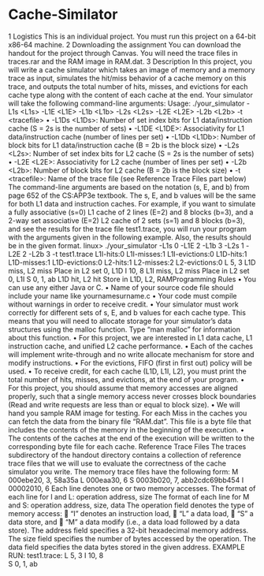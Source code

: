 # Cache-Similator
1 Logistics This is an individual project. You must run this project on a 64-bit x86-64 machine. 2 Downloading the assignment You can download the handout for the project through Canvas. You will need the trace files in traces.rar and the RAM  image in RAM.dat. 3 Description In this project, you will write a cache simulator which takes an image of memory and a memory trace as input, simulates  the hit/miss behavior of a cache memory on this trace, and outputs the total number of hits, misses, and evictions for each  cache type along with the content of each cache at the end. Your simulator will take the following command-line arguments: Usage: ./your_simulator -L1s &lt;L1s> -L1E &lt;L1E> -L1b &lt;L1b>   -L2s &lt;L2s> -L2E &lt;L2E> -L2b &lt;L2b>   -t &lt;tracefile> • -L1Ds &lt;L1Ds>: Number of set index bits for L1 data/instruction cache (S = 2s is the number of sets) • -L1DE &lt;L1DE>: Associativity for L1 data/instruction cache (number of lines per set) • -L1Db &lt;L1Db>: Number of block bits for L1 data/instruction cache (B = 2b is the block size) • -L2s &lt;L2s>: Number of set index bits for L2 cache (S = 2s is the number of sets) • -L2E &lt;L2E>: Associativity for L2 cache (number of lines per set) • -L2b &lt;L2b>: Number of block bits for L2 cache (B = 2b is the block size) • -t &lt;tracefile>: Name of the trace file (see Reference Trace Files part below) The command-line arguments are based on the notation (s, E, and b) from page 652 of the CS:APP3e textbook. The s, E,  and b values will be the same for both L1 data and instruction caches. For example, if you want to simulate a fully associative (s=0) L1 cache of 2 lines (E=2) and 8 blocks (b=3), and a 2-way  set associative (E=2) L2 cache of 2 sets (s=1) and 8 blocks (b=3), and see the results for the trace file test1.trace, you will run your program with the arguments given in the following example. Also, the results should be in the given  format. linux> ./your_simulator -L1s 0 -L1E 2 -L1b 3 -L2s 1 -L2E 2 -L2b 3 -t test1.trace  L1I-hits:0 L1I-misses:1 L1I-evictions:0 L1D-hits:1 L1D-misses:1 L1D-evictions:0 L2-hits:1 L2-misses:2 L2-evictions:0 L 5, 3  L1D miss, L2 miss  Place in L2 set 0, L1D I 10, 8   L1I miss, L2 miss  Place in L2 set 0, L1I S 0, 1, ab   L1D hit, L2 hit  Store in L1D, L2, RAMProgramming Rules  • You can use any either Java or C. • Name of your source code file should include your name like yournamesurname.c • Your code must compile without warnings in order to receive credit. • Your simulator must work correctly for different sets of s, E, and b values for each cache type. This means that you  will need to allocate storage for your simulator’s data structures using the malloc function. Type “man malloc”  for information about this function. • For this project, we are interested in L1 data cache, L1 instruction cache, and unified L2 cache performance.  • Each of the caches will implement write-through and no write allocate mechanism for store and modify instructions. • For the evictions, FIFO (first in first out) policy will be used. • To receive credit, for each cache (L1D, L1I, L2), you must print the total number of hits, misses, and evictions, at  the end of your program.  • For this project, you should assume that memory accesses are aligned properly, such that a single memory access  never crosses block boundaries (Read and write requests are less than or equal to block size).  • We will hand you sample RAM image for testing. For each Miss in the caches you can fetch the data from the binary  file “RAM.dat”. This file is a byte file that includes the contents of the memory in the beginning of the execution. • The contents of the caches at the end of the execution will be written to the corresponding byte file for each cache. Reference Trace Files The traces subdirectory of the handout directory contains a collection of reference trace files that we will use to evaluate  the correctness of the cache simulator you write. The memory trace files have the following form: M 000ebe20, 3, 58a35a L 000eaa30, 6 S 0003b020, 7, abb2cdc69bb454 I 00002010, 6 Each line denotes one or two memory accesses. The format of each line for I and L: operation address, size The format of each line for M and S: operation address, size, data The operation field denotes the type of memory access:   “I” denotes an instruction load,   “L” a data load,   “S” a data store, and   “M” a data modify (i.e., a data load followed by a data store).   The address field specifies a 32-bit hexadecimal memory address.   The size field specifies the number of bytes accessed by the operation.  The data field specifies the data bytes stored in the given address.
EXAMPLE RUN: 
test1.trace: 
L 5, 3 
I 10, 8  
S 0, 1, ab
